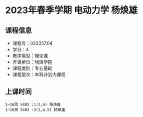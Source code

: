 # 2023年春季学期 电动力学 杨焕雄






## 课程信息

- 课程号：022057.04
- 学分：4
- 教学类型：理论课
- 开课单位：物理学院
- 课程类别：专业基础
- 课程层次：本科计划内课程

## 上课时间

```
1~16周 5403 :1(3,4) 杨焕雄
1~16周 5403 :3(3,4,5) 杨焕雄
```

